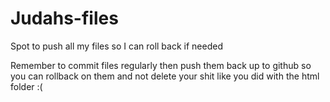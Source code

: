 # Judahs-files
Spot to push all my files so I can roll back if needed

Remember to commit files regularly then push them back up to github so you can rollback on them and not delete your shit like you did
with the html folder :(